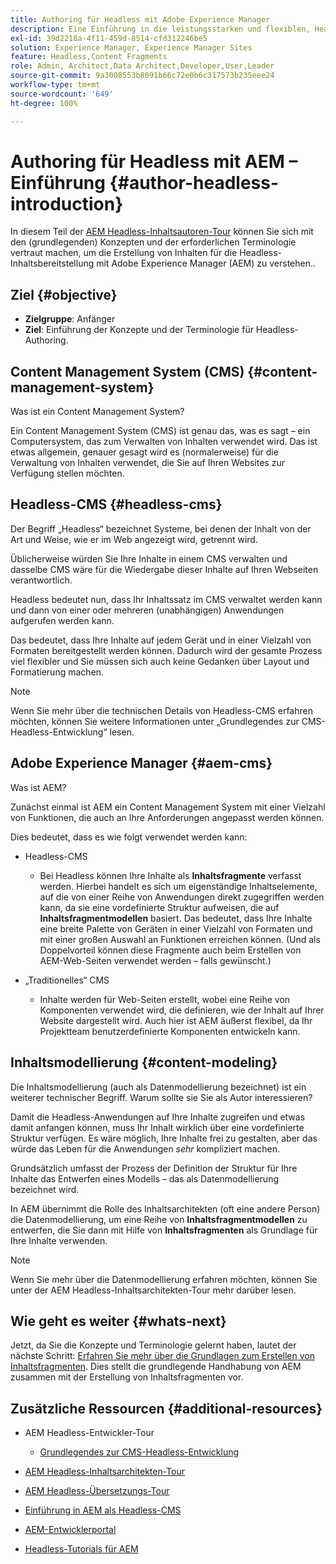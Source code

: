 ```yaml
---
title: Authoring für Headless mit Adobe Experience Manager
description: Eine Einführung in die leistungsstarken und flexiblen, Headless-Funktionen von Adobe Experience Manager und die Erstellung von Inhalten für Ihr Projekt.
exl-id: 39d2218a-4f11-459d-8514-cfd312246be5
solution: Experience Manager, Experience Manager Sites
feature: Headless,Content Fragments
role: Admin, Architect,Data Architect,Developer,User,Leader
source-git-commit: 9a3008553b8091b66c72e0b6c317573b235eee24
workflow-type: tm+mt
source-wordcount: '649'
ht-degree: 100%

---
```


# Authoring für Headless mit AEM – Einführung {#author-headless-introduction}

In diesem Teil der [AEM Headless-Inhaltsautoren-Tour](overview.md) können Sie sich mit den (grundlegenden) Konzepten und der erforderlichen Terminologie vertraut machen, um die Erstellung von Inhalten für die Headless-Inhaltsbereitstellung mit Adobe Experience Manager (AEM) zu verstehen..

## Ziel {#objective}

* **Zielgruppe**: Anfänger
* **Ziel**: Einführung der Konzepte und der Terminologie für Headless-Authoring.

## Content Management System (CMS) {#content-management-system}

Was ist ein Content Management System?

Ein Content Management System (CMS) ist genau das, was es sagt – ein Computersystem, das zum Verwalten von Inhalten verwendet wird. Das ist etwas allgemein, genauer gesagt wird es (normalerweise) für die Verwaltung von Inhalten verwendet, die Sie auf Ihren Websites zur Verfügung stellen möchten.

## Headless-CMS {#headless-cms}

Der Begriff „Headless“ bezeichnet Systeme, bei denen der Inhalt von der Art und Weise, wie er im Web angezeigt wird, getrennt wird.

Üblicherweise würden Sie Ihre Inhalte in einem CMS verwalten und dasselbe CMS wäre für die Wiedergabe dieser Inhalte auf Ihren Webseiten verantwortlich.

Headless bedeutet nun, dass Ihr Inhaltssatz im CMS verwaltet werden kann und dann von einer oder mehreren (unabhängigen) Anwendungen aufgerufen werden kann.

Das bedeutet, dass Ihre Inhalte auf jedem Gerät und in einer Vielzahl von Formaten bereitgestellt werden können. Dadurch wird der gesamte Prozess viel flexibler und Sie müssen sich auch keine Gedanken über Layout und Formatierung machen.

>[!NOTE]
>
>Wenn Sie mehr über die technischen Details von Headless-CMS erfahren möchten, können Sie weitere Informationen unter „Grundlegendes zur CMS-Headless-Entwicklung“ lesen.

## Adobe Experience Manager {#aem-cms}

Was ist AEM?

Zunächst einmal ist AEM ein Content Management System mit einer Vielzahl von Funktionen, die auch an Ihre Anforderungen angepasst werden können.

Dies bedeutet, dass es wie folgt verwendet werden kann:

* Headless-CMS
   * Bei Headless können Ihre Inhalte als **Inhaltsfragmente** verfasst werden.
Hierbei handelt es sich um eigenständige Inhaltselemente, auf die von einer Reihe von Anwendungen direkt zugegriffen werden kann, da sie eine vordefinierte Struktur aufweisen, die auf **Inhaltsfragmentmodellen** basiert.
Das bedeutet, dass Ihre Inhalte eine breite Palette von Geräten in einer Vielzahl von Formaten und mit einer großen Auswahl an Funktionen erreichen können.
(Und als Doppelvorteil können diese Fragmente auch beim Erstellen von AEM-Web-Seiten verwendet werden – falls gewünscht.)

* „Traditionelles“ CMS
   * Inhalte werden für Web-Seiten erstellt, wobei eine Reihe von Komponenten verwendet wird, die definieren, wie der Inhalt auf Ihrer Website dargestellt wird. Auch hier ist AEM äußerst flexibel, da Ihr Projektteam benutzerdefinierte Komponenten entwickeln kann.

## Inhaltsmodellierung {#content-modeling}

Die Inhaltsmodellierung (auch als Datenmodellierung bezeichnet) ist ein weiterer technischer Begriff. Warum sollte sie Sie als Autor interessieren?

Damit die Headless-Anwendungen auf Ihre Inhalte zugreifen und etwas damit anfangen können, muss Ihr Inhalt wirklich über eine vordefinierte Struktur verfügen. Es wäre möglich, Ihre Inhalte frei zu gestalten, aber das würde das Leben für die Anwendungen *sehr* kompliziert machen.

Grundsätzlich umfasst der Prozess der Definition der Struktur für Ihre Inhalte das Entwerfen eines Modells – das als Datenmodellierung bezeichnet wird.

In AEM übernimmt die Rolle des Inhaltsarchitekten (oft eine andere Person) die Datenmodellierung, um eine Reihe von **Inhaltsfragmentmodellen** zu entwerfen, die Sie dann mit Hilfe von **Inhaltsfragmenten** als Grundlage für Ihre Inhalte verwenden.

>[!NOTE]
>
>Wenn Sie mehr über die Datenmodellierung erfahren möchten, können Sie unter der AEM Headless-Inhaltsarchitekten-Tour mehr darüber lesen.

## Wie geht es weiter {#whats-next}

Jetzt, da Sie die Konzepte und Terminologie gelernt haben, lautet der nächste Schritt: [Erfahren Sie mehr über die Grundlagen zum Erstellen von Inhaltsfragmenten](basics.md). Dies stellt die grundlegende Handhabung von AEM zusammen mit der Erstellung von Inhaltsfragmenten vor.

## Zusätzliche Ressourcen {#additional-resources}

* AEM Headless-Entwickler-Tour
   * [Grundlegendes zur CMS-Headless-Entwicklung](/help/journey-headless/developer/learn-about.md)

* [AEM Headless-Inhaltsarchitekten-Tour](/help/journey-headless/architect/overview.md)

* [AEM Headless-Übersetzungs-Tour](/help/journey-headless/translation/overview.md)

* [Einführung in AEM als Headless-CMS](/help/sites-developing/headless/introduction.md)

* [AEM-Entwicklerportal](https://experienceleague.adobe.com/landing/experience-manager/headless/developer.html?lang=de)

* [Headless-Tutorials für AEM](https://experienceleague.adobe.com/docs/experience-manager-learn/getting-started-with-aem-headless/overview.html?lang=de)
